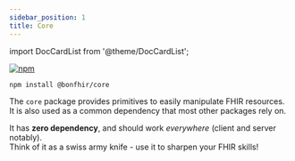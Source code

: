 ```yaml
---
sidebar_position: 1
title: Core
---
```


import DocCardList from '@theme/DocCardList';

[![npm](https://img.shields.io/npm/v/@bonfhir/core)](https://www.npmjs.com/package/@bonfhir/core)

```bash npm2yarn
npm install @bonfhir/core
```

The `core` package provides primitives to easily manipulate FHIR resources.  
It is also used as a common dependency that most other packages rely on.

It has **zero dependency**, and should work _everywhere_ (client and server notably).  
Think of it as a swiss army knife - use it to sharpen your FHIR skills!

<DocCardList />
